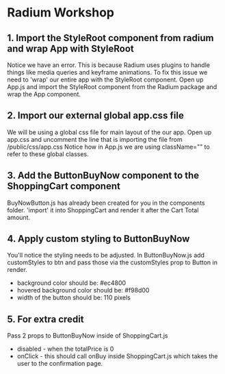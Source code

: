 # Radium Workshop

## 1. Import the StyleRoot component from radium and wrap App with StyleRoot

Notice we have an error. This is because Radium uses plugins to handle things 
like media queries and keyframe animations. To fix this issue we need to 'wrap' 
our entire app with the StyleRoot component. Open up App.js and import the 
StyleRoot component from the Radium package and wrap the App component.

## 2. Import our external global app.css file

We will be using a global css file for main layout of the our app. Open up 
app.css and uncomment the line that is importing the file from /public/css/app.css
Notice how in App.js we are using className="" to refer to these global classes.

## 3. Add the ButtonBuyNow component to the ShoppingCart component

BuyNowButton.js has already been created for you in the components folder. 
'import' it into ShoppingCart and render it after the Cart Total amount.

## 4. Apply custom styling to ButtonBuyNow
You'll notice the styling needs to be adjusted. In ButtonBuyNow.js add customStyles 
to btn and pass those via the customStyles prop to Button in render.
- background color should be: #ec4800
- hovered background color should be: #f98d00
- width of the button should be: 110 pixels

## 5. For extra credit
Pass 2 props to ButtonBuyNow inside of ShoppingCart.js
- disabled - when the totalPrice is 0
- onClick - this should call onBuy inside ShoppingCart.js which 
  takes the user to the confirmation page.
